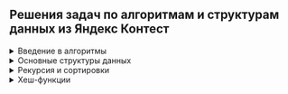 ## Решения задач по алгоритмам и структурам данных из Яндекс Контест

<details>
   <summary>Введение в алгоритмы</summary>

- [1. Значение функции](Яндекс%20Контест/01.%20Значение%20функции/)
- [2. Чётные и нечётные числа](Яндекс%20Контест/02.%20Чётные%20и%20нечётные%20числа/)
- [3. Соседи](Яндекс%20Контест/03.%20Соседи/)
- [4. Хаотичность погоды](Яндекс%20Контест/04.%20Хаотичность%20погоды/)
- [5. Самое длинное слово](Яндекс%20Контест/05.%20Самое%20длинное%20слово/)
- [6. Палиндром](Яндекс%20Контест/06.%20Палиндром/)
- [7. Работа из дома](Яндекс%20Контест/07.%20Работа%20из%20дома/)
- [8. Двоичная система](Яндекс%20Контест/08.%20Двоичная%20система/)
- [9. Степень четырёх](Яндекс%20Контест/09.%20Степень%20четырёх/)
- [10. Факторизация](Яндекс%20Контест/10.%20Факторизация/)
- [11. Списочная форма](Яндекс%20Контест/11.%20Списочная%20форма/)
- [12. Лишняя буква](Яндекс%20Контест/12.%20Лишняя%20буква/)
- [13. Ближайший ноль](Яндекс%20Контест/13.%20Ближайший%20ноль/)
- [14. Ловкость рук](Яндекс%20Контест/14.%20Ловкость%20рук/)
</details>

<details>
  <summary>Основные структуры данных</summary>

- [15. Мониторинг](Яндекс%20Контест/15.%20Мониторинг/)
- [16. Список дел](Яндекс%20Контест/16.%20Список%20дел/)
- [17. Нелюбимое дело](Яндекс%20Контест/17.%20Нелюбимое%20дело/)
- [18. Заботливая мама](Яндекс%20Контест/18.%20Заботливая%20мама/)
- [19. Всё наоборот](Яндекс%20Контест/19.%20Всё%20наоборот/)
- [20. Стек-Max](Яндекс%20Контест/20.%20Стек%20-%20Max/)
- [21. Стек-MaxEffective](Яндекс%20Контест/21.%20Стек%20-%20MaxEffective/)
- [22. Скобочная последовательность](Яндекс%20Контест/22.%20Скобочная%20последовательность/)
- [23. Ограниченная очередь](Яндекс%20Контест/23.%20Ограниченная%20очередь/)
- [24. Списочная очередь](Яндекс%20Контест/24.%20Списочная%20очередь/)
- [25. Рекурсивные числа Фибоначчи](Яндекс%20Контест/25.%20Рекурсивные%20числа%20Фибоначчи/)
- [26. Фибоначчи по модулю](Яндекс%20Контест/26.%20Фибоначчи%20по%20модулю/)
- [27. Дек](Яндекс%20Контест/27.%20Дек/)
- [28. Калькулятор](Яндекс%20Контест/28.%20Калькулятор/)
</details>


<details>
  <summary>Рекурсия и сортировки</summary>

- [29. Генератор скобок](Яндекс%20Контест/29.%20Генератор%20скобок/)
- [30. Комбинации](Яндекс%20Контест/30.%20Комбинации/)
- [31. Подпоследовательность](Яндекс%20Контест/31.%20Подпоследовательность/)
- [32. Печеньки](Яндекс%20Контест/32.%20Печеньки/)
- [33. Покупка домов](Яндекс%20Контест/33.%20Покупка%20домов/)
- [34. Периметр треугольника](Яндекс%20Контест/34.%20Периметр%20треугольника/)
- [35. Гардероб](Яндекс%20Контест/35.%20Гардероб/)
- [36. Большое число](Яндекс%20Контест/36.%20Большое%20число/)
- [37. Любители конференций](Яндекс%20Контест/37.%20Любители%20конференций/)
- [38. Пузырёк](Яндекс%20Контест/38.%20Пузырёк/)
- [39. Сортировка слиянием](Яндекс%20Контест/39.%20Сортировка%20слиянием/)
- [40. Два велосипеда](Яндекс%20Контест/40.%20Два%20велосипеда/)
- [41. Золотая середина](Яндекс%20Контест/41.%20Золотая%20середина/)
- [42. Клумбы](Яндекс%20Контест/42.%20Клумбы/)
- [43. Разность треш-индексов](Яндекс%20Контест/43.%20Разность%20треш-индексов/)
- [44. Частичная сортировка](Яндекс%20Контест/44.%20Частичная%20сортировка/)
- [45. Поиск в сломанном массиве](Яндекс%20Контест/45.%20Поиск%20в%20сломанном%20массиве/)
- [46. Эффективная быстрая сортировка](Яндекс%20Контест/46.%20Эффективная%20быстрая%20сортировка/)
</details>

<details>
  <summary>Хеш-функции</summary>

- [47. Полиномиальный хеш](Яндекс%20Контест/47.%20Полиномиальный%20хеш/)
- [48. Сломай меня](Яндекс%20Контест/48.%20Сломай%20меня/)
- [49. Префиксные хеши](Яндекс%20Контест/49.%20Префиксные%20хеши/)
- [50. Кружки](Яндекс%20Контест/50.%20Кружки/)
- [51. Подстроки](Яндекс%20Контест/51.%20Подстроки/)
- [52. Анаграммная группировка](Яндекс%20Контест/52.%20Анаграммная%20группировка/)
- [53. Соревнование](Яндекс%20Контест/53.%20Соревнование/)
- [54. Странное сравнение](Яндекс%20Контест/54.%20Странное%20сравнение/)
- [55. Общий подмассив](Яндекс%20Контест/55.%20Общий%20подмассив/)
- [56. Сумма четвёрок](Яндекс%20Контест/56.%20Сумма%20четвёрок/)
- [57. Ближайшая остановка](Яндекс%20Контест/57.%20Ближайшая%20остановка/)
- [58. МногоГоша](Яндекс%20Контест/58.%20МногоГоша/)
</details>